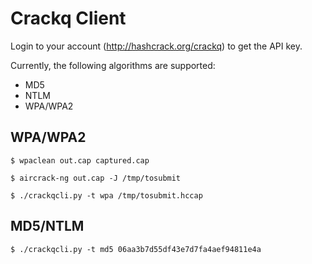 Crackq Client
=============

Login to your account (http://hashcrack.org/crackq) to get the API key.

Currently, the following algorithms are supported:

* MD5
* NTLM
* WPA/WPA2

WPA/WPA2
--------

`$ wpaclean out.cap captured.cap`

`$ aircrack-ng out.cap -J /tmp/tosubmit`

`$ ./crackqcli.py -t wpa /tmp/tosubmit.hccap`

MD5/NTLM
--------

`$ ./crackqcli.py -t md5 06aa3b7d55df43e7d7fa4aef94811e4a`
